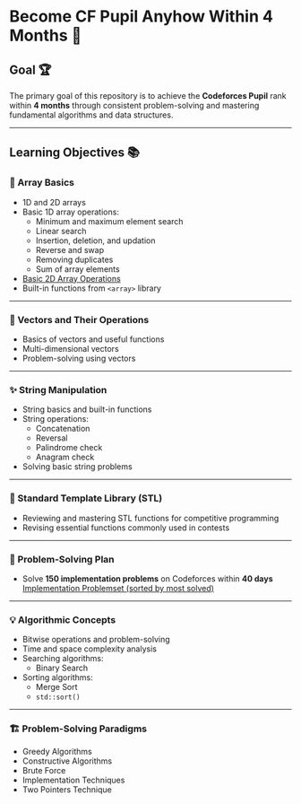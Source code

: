 # Become CF Pupil Anyhow Within 4 Months 💪

## Goal 🏆
The primary goal of this repository is to achieve the **Codeforces Pupil** rank within **4 months** through consistent problem-solving and mastering fundamental algorithms and data structures.

---

## Learning Objectives 📚

### 🔢 Array Basics
- 1D and 2D arrays
- Basic 1D array operations:
  - Minimum and maximum element search
  - Linear search
  - Insertion, deletion, and updation
  - Reverse and swap
  - Removing duplicates
  - Sum of array elements
- [Basic 2D Array Operations](https://github.com/ahnaf1524/2D-array)
- Built-in functions from `<array>` library

---

### 📐 Vectors and Their Operations
- Basics of vectors and useful functions
- Multi-dimensional vectors
- Problem-solving using vectors

---

### ✨ String Manipulation
- String basics and built-in functions
- String operations:
  - Concatenation
  - Reversal
  - Palindrome check
  - Anagram check
- Solving basic string problems

---

### 🧰 Standard Template Library (STL)
- Reviewing and mastering STL functions for competitive programming
- Revising essential functions commonly used in contests

---

### 📝 Problem-Solving Plan
- Solve **150 implementation problems** on Codeforces within **40 days**  
  [Implementation Problemset (sorted by most solved)](https://codeforces.com/problemset?order=BY_SOLVED_DESC)

---

### 💡 Algorithmic Concepts
- Bitwise operations and problem-solving
- Time and space complexity analysis
- Searching algorithms:
  - Binary Search
- Sorting algorithms:
  - Merge Sort
  - `std::sort()`

---

### 🏗️ Problem-Solving Paradigms
- Greedy Algorithms
- Constructive Algorithms
- Brute Force
- Implementation Techniques
- Two Pointers Technique
